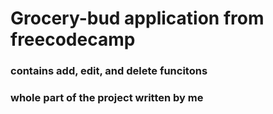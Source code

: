 # Grocery-bud application from freecodecamp

### contains add, edit, and delete funcitons 

### whole part of the project written by me
